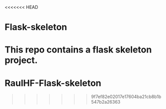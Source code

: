 <<<<<<< HEAD
# Flask-skeleton
This repo contains a flask skeleton project.
=======
# RaulHF-Flask-skeleton
>>>>>>> 9f7ef82e02017e17604ba21cb8b1b547b2a26363

